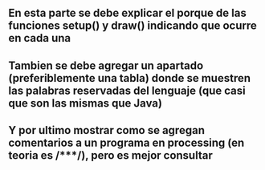 ## En esta parte se debe explicar el porque de las funciones setup() y draw() indicando que ocurre en cada una 

## Tambien se debe agregar un apartado (preferiblemente una tabla) donde se muestren las palabras reservadas del lenguaje (que casi que son las mismas que Java)

## Y por ultimo mostrar como se agregan comentarios a un programa en processing (en teoria es /***/), pero es mejor consultar